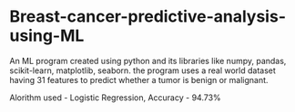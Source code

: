 # Breast-cancer-predictive-analysis-using-ML
An ML program created using python and its libraries like numpy, pandas, scikit-learn, matplotlib, seaborn.
the program uses a real world dataset having 31 features to predict whether a tumor is benign or malignant.

Alorithm used - Logistic Regression,
Accuracy - 94.73%

